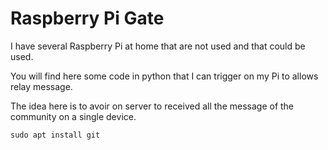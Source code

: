 # Raspberry Pi Gate

I have several Raspberry Pi at home that are not used and that could be used.

You will find here some code in python that I can trigger on my Pi to allows relay message.

The idea here is to avoir on server to received all the message of the community on a single device.


`sudo apt install git`

``
``
``
``
``
``
